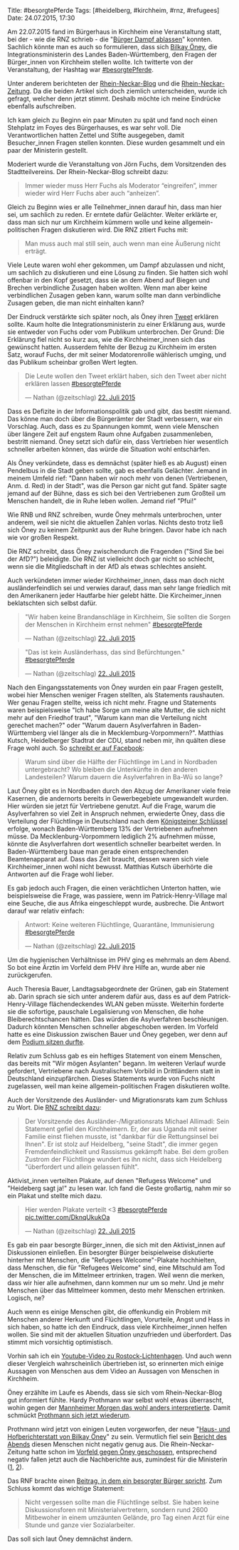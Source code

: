 Title: #besorgtePferde
Tags: [#heidelberg, #kirchheim, #rnz, #refugees]
Date: 24.07.2015, 17:30

Am 22.07.2015 fand im Bürgerhaus in Kirchheim eine Veranstaltung statt, bei der - wie die RNZ schrieb - die "[Bürger Dampf ablassen](http://www.rnz.de/nachrichten/heidelberg_artikel,-Buergerforum-zu-Fluechtlingen-Wer-darf-aufs-Podium-_arid,112448.html)" konnten. Sachlich könnte man es auch so formulieren, dass sich [Bilkay Öney](https://twitter.com/bilkayoeney), die Integrationsministerin des Landes Baden-Württemberg, den Fragen der Bürger_innen von Kirchheim stellen wollte. Ich twitterte von der Veranstaltung, der Hashtag war [#besorgtePferde](https://twitter.com/search?q=%23besorgtePferde&vertical=default&f=tweets). 

Unter anderem berichteten der [Rhein-Neckar-Blog](http://www.rheinneckarblog.de/24/flucht-nach-vorne-bilkay-oeney-stellt-sich-souveraen/73582.html) und die [Rhein-Neckar-Zeitung](http://www.rnz.de/nachrichten/heidelberg_artikel,-Fluechtlinge-in-Patrick-Henry-Village-Buh-Rufe-und-Pfiffe-fuer-Ministerin-Oeney-_arid,114342.html). Da die beiden Artikel sich doch ziemlich unterscheiden, wurde ich gefragt, welcher denn jetzt stimmt. Deshalb möchte ich meine Eindrücke ebenfalls aufschreiben.

Ich kam gleich zu Beginn ein paar Minuten zu spät und fand noch einen Stehplatz im Foyes des Bürgerhauses, es war sehr voll. Die Verantwortlichen hatten Zettel und Stifte ausgegeben, damit Besucher_innen Fragen stellen konnten. Diese wurden gesammelt und ein paar der Ministerin gestellt.

Moderiert wurde die Veranstaltung von Jörn Fuchs, dem Vorsitzenden des Stadtteilvereins. Der Rhein-Neckar-Blog schreibt dazu:

> Immer wieder muss Herr Fuchs als Moderator “eingreifen”, immer wieder wird Herr Fuchs aber auch “anheizen”.

Gleich zu Beginn wies er alle Teilnehmer_innen darauf hin, dass man hier sei, um sachlich zu reden. Er erntete dafür Gelächter. Weiter erklärte er, dass man sich nur um Kirchheim kümmern wolle und keine allgemein-politischen Fragen diskutieren wird. Die RNZ zitiert Fuchs mit:

> Man muss auch mal still sein, auch wenn man eine Äußerung nicht erträgt.

Viele Leute waren wohl eher gekommen, um Dampf abzulassen und nicht, um sachlich zu diskutieren und eine Lösung zu finden. Sie hatten sich wohl offenbar in den Kopf gesetzt, dass sie an dem Abend auf Biegen und Brechen verbindliche Zusagen haben wollten. Wenn man aber keine verbindlichen Zusagen geben kann, warum sollte man dann verbindliche Zusagen geben, die man nicht einhalten kann?

Der Eindruck verstärkte sich später noch, als Öney ihren [Tweet](https://twitter.com/bilkayoeney/status/622832299420348416) erklären sollte. Kaum holte die Integrationsministerin zu einer Erklärung aus, wurde sie entweder von Fuchs oder vom Publikum unterbrochen. Der Grund: Die Erklärung fiel nicht so kurz aus, wie die Kirchheimer_innen sich das gewünscht hatten. Ausserdem fehlte der Bezug zu Kirchheim im ersten Satz, worauf Fuchs, der mit seiner Modatorenrolle wählerisch umging, und das Publikum scheinbar großen Wert legten.

<blockquote class="twitter-tweet" lang="de"><p lang="de" dir="ltr">Die Leute wollen den Tweet erklärt haben, sich den Tweet aber nicht erklären lassen <a href="https://twitter.com/hashtag/besorgtePferde?src=hash">#besorgtePferde</a></p>&mdash; Nathan (@zeitschlag) <a href="https://twitter.com/zeitschlag/status/623914919537319936">22. Juli 2015</a></blockquote>
<script async src="//platform.twitter.com/widgets.js" charset="utf-8"></script>

Dass es Defizite in der Informationspolitik gab und gibt, das bestitt niemand. Das könne man doch über die Bürgerämter der Stadt verbessern, war ein Vorschlag. Auch, dass es zu Spannungen kommt, wenn viele Menschen über längere Zeit auf engstem Raum ohne Aufgaben zusammenleben, bestritt niemand. Öney setzt sich dafür ein, dass Vertrieben hier wesentlich schneller arbeiten können, das würde die Situation wohl entschärfen.

Als Öney verkündete, dass es demnächst (später hieß es ab August) einen Pendelbus in die Stadt geben sollte, gab es ebenfalls Gelächter. Jemand in meinem Umfeld rief: "Dann haben wir noch mehr von denen (Vertriebenen, Anm. d. Red) in der Stadt", was die Person gar nicht gut fand. Später sagte jemand auf der Bühne, dass es sich bei den Vertriebenen zum Großteil um Menschen handelt, die in Ruhe leben wollen. Jemand rief "Pfui!"

Wie RNB und RNZ schreiben, wurde Öney mehrmals unterbrochen, unter anderem, weil sie nicht die aktuellen Zahlen vorlas. Nichts desto trotz ließ sich Öney zu keinem Zeitpunkt aus der Ruhe bringen. Davor habe ich nach wie vor großen Respekt.

Die RNZ schreibt, dass Öney zwischendurch die Fragenden ("Sind Sie bei der AfD?") beleidigte. Die RNZ ist vielleicht doch gar nicht so schlecht, wenn sie die Mitgliedschaft in der AfD als etwas schlechtes ansieht.

Auch verkündeten immer wieder Kirchheimer_innen, dass man doch nicht ausländerfeindlich sei und verwies darauf, dass man sehr lange friedlich mit den Amerikanern jeder Hautfarbe hier gelebt hätte. Die Kircheimer_innen beklatschten sich selbst dafür. 

<blockquote class="twitter-tweet" lang="de"><p lang="de" dir="ltr">&quot;Wir haben keine Brandanschläge in Kirchheim, Sie sollten die Sorgen der Menschen in Kirchheim ernst nehmen&quot; <a href="https://twitter.com/hashtag/besorgtePferde?src=hash">#besorgtePferde</a></p>&mdash; Nathan (@zeitschlag) <a href="https://twitter.com/zeitschlag/status/623914309752606720">22. Juli 2015</a></blockquote>
<blockquote class="twitter-tweet" lang="de"><p lang="de" dir="ltr">&quot;Das ist kein Ausländerhass, das sind Befürchtungen.&quot; <a href="https://twitter.com/hashtag/besorgtePferde?src=hash">#besorgtePferde</a></p>&mdash; Nathan (@zeitschlag) <a href="https://twitter.com/zeitschlag/status/623914427436396544">22. Juli 2015</a></blockquote>

Nach den Eingangsstatements von Öney wurden ein paar Fragen gestellt, wobei hier Menschen weniger Fragen stellten, als Statements raushauten. Wer genau Fragen stellte, weiss ich nicht mehr. Fragne und Statements waren beispielsweise "Ich habe Sorge um meine alte Mutter, die sich nicht mehr auf den Friedhof traut", "Warum kann man die Verteilung nicht gerechet machen?" oder "Warum dauern Asylverfahren in Baden-Württemberg viel länger als die in Mecklemburg-Vorpommern?". Matthias Kutsch, Heidelberger Stadtrat der CDU, stand neben mir, ihn quälten diese Frage wohl auch. So [schreibt er auf Facebook](https://www.facebook.com/matthias.kutsch.fuer.heidelberg/photos/a.580118178767980.1073741829.517420081704457/797466167033179/?type=1&theater):

> Warum sind über die Hälfte der Flüchtlinge im Land in Nordbaden untergebracht? Wo bleiben die Unterkünfte in den anderen Landesteilen? Warum dauern die Asylverfahren in Ba-Wü so lange?

Laut Öney gibt es in Nordbaden durch den Abzug der Amerikaner viele freie Kasernen, die andernorts bereits in Gewerbegebiete umgewandelt wurden. Hier würden sie jetzt für Vertriebene genutzt. Auf die Frage, warum die Asylverfahren so viel Zeit in Anspruch nehmen, erwiederte Öney, dass die Verteilung der Flüchtlinge in Deutschland nach dem [Königsteiner Schlüssel](https://de.wikipedia.org/wiki/K%C3%B6nigsteiner_Schl%C3%BCssel) erfolge, wonach Baden-Württemberg 13% der Vertriebenen aufnehmen müsse. Da Mecklenburg-Vorpommern lediglich 2% aufnehmen müsse, könnte die Asylverfahren dort wesentlich schneller bearbeitet werden. In Baden-Württemberg baue man gerade einen entsprechenden Beamtenapparat auf. Dass das Zeit braucht, dessen waren sich viele Kirchheimer_innen wohl nicht bewusst. Matthias Kutsch überhörte die Antworten auf die Frage wohl lieber.

Es gab jedoch auch Fragen, die einen verächtlichen Unterton hatten, wie beispielsweise die Frage, was passiere, wenn im Patrick-Henry-Village mal eine Seuche, die aus Afrika eingeschleppt wurde, ausbreche. Die Antwort darauf war relativ einfach:

<blockquote class="twitter-tweet" lang="de"><p lang="de" dir="ltr">Antwort: Keine weiteren Flüchtlinge, Quarantäne, Immunisierung <a href="https://twitter.com/hashtag/besorgtePferde?src=hash">#besorgtePferde</a></p>&mdash; Nathan (@zeitschlag) <a href="https://twitter.com/zeitschlag/status/623923984107732992">22. Juli 2015</a></blockquote>

Um die hygienischen Verhältnisse im PHV ging es mehrmals an dem Abend. So bot eine Ärztin im Vorfeld dem PHV ihre Hilfe an, wurde aber nie zurückgerufen.

Auch Theresia Bauer, Landtagsabgeordnete der Grünen, gab ein Statement ab. Darin sprach sie sich unter anderem dafür aus, dass es auf dem Patrick-Henry-Village flächendeckendes WLAN geben müsste. Weiterhin forderte sie die sofortige, pauschale Legalisierung von Menschen, die hohe Bleiberechtschancen hätten. Das würden die Asylverfahren beschleunigen. Dadurch könnten Menschen schneller abgeschoben werden. Im Vorfeld hatte es eine Diskussion zwischen Bauer und Öney gegeben, wer denn auf dem [Podium sitzen durfte](http://www.rnz.de/nachrichten/heidelberg_artikel,-Buergerforum-zu-Fluechtlingen-Wer-darf-aufs-Podium-_arid,112448.html).

Relativ zum Schluss gab es ein heftiges Statement von einem Menschen, das bereits mit "Wir mögen Asylanten" begann. Im weiteren Verlauf wurde gefordert, Vertriebene nach Australischem Vorbild in Drittländern statt in Deutschland einzupfärchen. Dieses Statements wurde von Fuchs nicht zugelassen, weil man keine allgemein-politischen Fragen diskutieren wollte.

Auch der Vorsitzende des Ausländer- und Migrationsrats kam zum Schluss zu Wort. Die [RNZ schreibt dazu](http://www.rnz.de/nachrichten/heidelberg_artikel,-In-Heidelberg-Kirchheim-kam-Integrationsministerin-Oeney-nicht-gut-an-_arid,114566.html):

> Der Vorsitzende des Ausländer-/Migrationsrats Michael Allimadi: Sein Statement gefiel den Kirchheimern. Er, der aus Uganda mit seiner Familie einst fliehen musste, ist "dankbar für die Rettungsinsel bei Ihnen". Er ist stolz auf Heidelberg, "seine Stadt", die immer gegen Fremdenfeindlichkeit und Rassismus gekämpft habe. Bei dem großen Zustrom der Flüchtlinge wundert es ihn nicht, dass sich Heidelberg "überfordert und allein gelassen fühlt".

Aktivist_innen verteilten Plakate, auf denen "Refugess Welcome" und "Heideberg sagt ja!" zu lesen war. Ich fand die Geste großartig, nahm mir so ein Plakat und stellte mich dazu.

<blockquote class="twitter-tweet" lang="de"><p lang="de" dir="ltr">Hier werden Plakate verteilt &lt;3 <a href="https://twitter.com/hashtag/besorgtePferde?src=hash">#besorgtePferde</a> <a href="http://t.co/DknqUkukOa">pic.twitter.com/DknqUkukOa</a></p>&mdash; Nathan (@zeitschlag) <a href="https://twitter.com/zeitschlag/status/623936980905291776">22. Juli 2015</a></blockquote>

Es gab ein paar besorgte Bürger_innen, die sich mit den Aktivist_innen auf Diskussionen einließen. Ein besorgter Bürger beispielweise diskutierte hinterher mit Menschen, die "Refugees Welcome"-Plakate hochhielten, dass Menschen, die für "Refugees Welcome" sind, eine Mitschuld am Tod der Menschen, die im Mittelmeer ertrinken, tragen. Weil wenn die merken, dass wir hier alle aufnehmen, dann kommen nur um so mehr. Und je mehr Menschen über das Mittelmeer kommen, desto mehr Menschen ertrinken. Logisch, ne?

Auch wenn es einige Menschen gibt, die offenkundig ein Problem mit Menschen anderer Herkunft und Flüchtlingen, Vorurteile, Angst und Hass in sich haben, so hatte ich den Eindruck, dass viele Kirchheimer_innen helfen wollen. Sie sind mit der aktuellen Situation unzufrieden und überfordert. Das stimmt mich vorsichtig optimistisch.

Vorhin sah ich ein [Youtube-Video zu Rostock-Lichtenhagen](https://www.youtube.com/watch?v=QabZsnkYORA). Und auch wenn dieser Vergleich wahrscheinlich übertrieben ist, so erinnerten mich einige Aussagen von Menschen aus dem Video an Aussagen von Menschen in Kirchheim.

Öney erzählte im Laufe es Abends, dass sie sich vom Rhein-Neckar-Blog gut informiert fühlte. Hardy Prothmann war selbst wohl etwas überrascht, wohin gegen der [Mannheimer Morgen das wohl anders interpretierte](http://www.morgenweb.de/nachrichten/sudwest/hitzeschlacht-in-heidelberg-1.2349895). Damit schmückt [Prothmann sich jetzt wiederum](https://www.facebook.com/hardy.prothmann/posts/10153489697930489).

Prothmann wird jetzt von einigen Leuten vorgeworfen, der neue "[Haus- und Hofberichterstatt von Bilkay Öney](http://www.rheinneckarblog.de/24/flucht-nach-vorne-bilkay-oeney-stellt-sich-souveraen/73582.html#comment-2154320668)" zu sein. Vermutlich fiel sein [Bericht des Abends](http://www.rheinneckarblog.de/24/flucht-nach-vorne-bilkay-oeney-stellt-sich-souveraen/73582.html) diesen Menschen nicht negativ genug aus. Die Rhein-Neckar-Zeitung hatte schon im [Vorfeld gegen Öney geschossen](http://www.rnz.de/nachrichten/heidelberg_artikel,-SPD-Ministerin-Oeney-kritisiert-Sozialbuergermeister-Gerner-SPD-bei-Twitter-_arid,114051.html), entsprechend negativ fallen jetzt auch die Nachberichte aus, zumindest für die Ministerin ([1](http://www.rnz.de/nachrichten/heidelberg_artikel,-Fluechtlinge-in-Patrick-Henry-Village-Buh-Rufe-und-Pfiffe-fuer-Ministerin-Oeney-_arid,114342.html), [2](http://www.rnz.de/nachrichten/heidelberg_artikel,-In-Heidelberg-Kirchheim-kam-Integrationsministerin-Oeney-nicht-gut-an-_arid,114566.html)). 

Das RNF brachte einen [Beitrag, in dem ein besorgter Bürger spricht](http://www.rnf.de/mediathek/video/emotional-anwohner-in-heidelberg-kirchheim-diskutieren-ueber-fluechtlinge-im-patrick-henry-village/). Zum Schluss kommt das wichtige Statement:

> Nicht vergessen sollte man die Flüchtlinge selbst. Sie haben keine Diskussionsforen mit Ministerialvertretern, sondern rund 2600 Mitbewoher in einem umzäunten Gelände, pro Tag einen Arzt für eine Stunde und ganze vier Sozialarbeiter.

Das soll sich laut Öney demnächst ändern.
